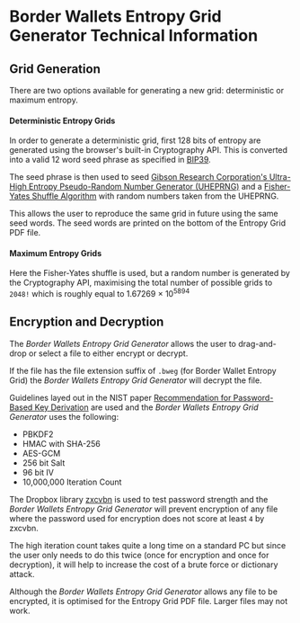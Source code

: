 # Border Wallets Entropy Grid Generator Technical Information

## Grid Generation
There are two options available for generating a new grid: deterministic or maximum entropy.

#### Deterministic Entropy Grids
In order to generate a deterministic grid, first 128 bits of entropy are generated using the browser's built-in Cryptography API. This is converted into a valid 12 word seed phrase as specified in [BIP39](https://github.com/bitcoin/bips/blob/master/bip-0039.mediawiki).

The seed phrase is then used to seed [Gibson Research Corporation's Ultra-High Entropy Pseudo-Random Number Generator (UHEPRNG)](https://www.grc.com/otg/uheprng.htm) and a [Fisher-Yates Shuffle Algorithm](https://en.wikipedia.org/wiki/Fisher%E2%80%93Yates_shuffle) with random numbers taken from the UHEPRNG.

This allows the user to reproduce the same grid in future using the same seed words. The seed words are printed on the bottom of the Entropy Grid PDF file.

#### Maximum Entropy Grids
Here the Fisher-Yates shuffle is used, but a random number is generated by the Cryptography API, maximising the total number of possible grids to `2048!` which is roughly equal to 1.67269 &times; 10<sup>5894</sup>

## Encryption and Decryption
The *Border Wallets Entropy Grid Generator* allows the user to drag-and-drop or select a file to either encrypt or decrypt.

If the file has the file extension suffix of `.bweg` (for Border Wallet Entropy Grid) the *Border Wallets Entropy Grid Generator* will decrypt the file.

Guidelines layed out in the NIST paper [Recommendation for Password-Based Key
Derivation](https://nvlpubs.nist.gov/nistpubs/Legacy/SP/nistspecialpublication800-132.pdf) are used and the *Border Wallets Entropy Grid Generator* uses the following:
- PBKDF2
- HMAC with SHA-256
- AES-GCM
- 256 bit Salt
- 96 bit IV
- 10,000,000 Iteration Count

The Dropbox library [zxcvbn](https://github.com/dropbox/zxcvbn) is used to test password strength and the *Border Wallets Entropy Grid Generator* will prevent encryption of any file where the password used for encryption does not score at least `4` by zxcvbn.

The high iteration count takes quite a long time on a standard PC but since the user only needs to do this twice (once for encryption and once for decryption), it will help to increase the cost of a brute force or dictionary attack.

Although the *Border Wallets Entropy Grid Generator* allows any file to be encrypted, it is optimised for the Entropy Grid PDF file. Larger files may not work.



